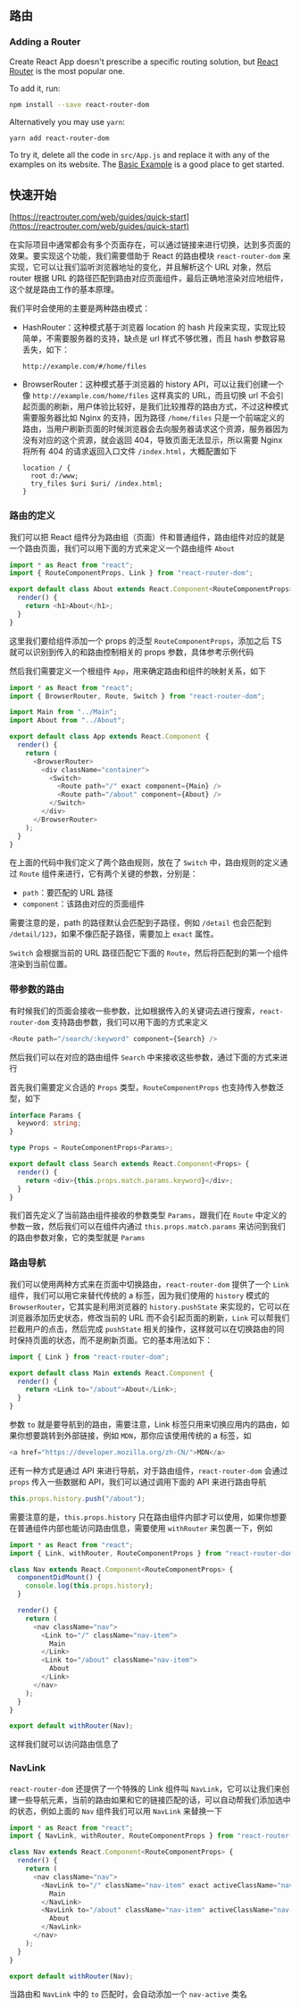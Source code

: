 ## 路由

### Adding a Router

Create React App doesn't prescribe a specific routing solution, but [React Router](https://reacttraining.com/react-router/web/) is the most popular one.

To add it, run:

```bash
npm install --save react-router-dom
```

Alternatively you may use `yarn`:

```bash
yarn add react-router-dom
```

To try it, delete all the code in `src/App.js` and replace it with any of the examples on its website. The [Basic Example](https://reacttraining.com/react-router/web/example/basic) is a good place to get started.

## 快速开始

[https://reactrouter.com/web/guides/quick-start](https://reactrouter.com/web/guides/quick-start)

在实际项目中通常都会有多个页面存在，可以通过链接来进行切换，达到多页面的效果。要实现这个功能，我们需要借助于 React 的路由模块 `react-router-dom` 来实现，它可以让我们监听浏览器地址的变化，并且解析这个 URL 对象，然后 router 根据 URL 的路径匹配到路由对应页面组件，最后正确地渲染对应地组件，这个就是路由工作的基本原理。

我们平时会使用的主要是两种路由模式：

- HashRouter：这种模式基于浏览器 location 的 hash 片段来实现，实现比较简单，不需要服务器的支持，缺点是 url 样式不够优雅，而且 hash 参数容易丢失，如下：
  
  ```
  http://example.com/#/home/files
  ```

- BrowserRouter：这种模式基于浏览器的 history API，可以让我们创建一个像 `http://example.com/home/files` 这样真实的 URL，而且切换 url 不会引起页面的刷新，用户体验比较好，是我们比较推荐的路由方式，不过这种模式需要服务器比如 Nginx 的支持，因为路径 `/home/files` 只是一个前端定义的路由，当用户刷新页面的时候浏览器会去向服务器请求这个资源，服务器因为没有对应的这个资源，就会返回 404，导致页面无法显示，所以需要 Nginx 将所有 404 的请求返回入口文件 `/index.html`，大概配置如下
  
  ```plain
  location / {
    root d:/www;
    try_files $uri $uri/ /index.html;
  }
  ```

### 路由的定义

我们可以把 React 组件分为路由组（页面）件和普通组件，路由组件对应的就是一个路由页面，我们可以用下面的方式来定义一个路由组件 `About`

```ts
import * as React from "react";
import { RouteComponentProps, Link } from "react-router-dom";

export default class About extends React.Component<RouteComponentProps> {
  render() {
    return <h1>About</h1>;
  }
}
```

这里我们要给组件添加一个 props 的泛型 `RouteComponentProps`，添加之后 TS 就可以识别到传入的和路由控制相关的 props 参数，具体参考示例代码

然后我们需要定义一个根组件 `App`，用来确定路由和组件的映射关系，如下

```ts
import * as React from "react";
import { BrowserRouter, Route, Switch } from "react-router-dom";

import Main from "../Main";
import About from "../About";

export default class App extends React.Component {
  render() {
    return (
      <BrowserRouter>
        <div className="container">
          <Switch>
            <Route path="/" exact component={Main} />
            <Route path="/about" component={About} />
          </Switch>
        </div>
      </BrowserRouter>
    );
  }
}
```

在上面的代码中我们定义了两个路由规则，放在了 `Switch` 中，路由规则的定义通过 `Route` 组件来进行，它有两个关键的参数，分别是：

- `path`：要匹配的 URL 路径
- `component`：该路由对应的页面组件

需要注意的是，path 的路径默认会匹配到子路径，例如 `/detail` 也会匹配到 `/detail/123`，如果不像匹配子路径，需要加上 `exact` 属性。

`Switch` 会根据当前的 URL 路径匹配它下面的 `Route`，然后将匹配到的第一个组件渲染到当前位置。

### 带参数的路由

有时候我们的页面会接收一些参数，比如根据传入的关键词去进行搜索，`react-router-dom` 支持路由参数，我们可以用下面的方式来定义

```ts
<Route path="/search/:keyword" component={Search} />
```

然后我们可以在对应的路由组件 `Search` 中来接收这些参数，通过下面的方式来进行

首先我们需要定义合适的 `Props` 类型，`RouteComponentProps` 也支持传入参数泛型，如下

```ts
interface Params {
  keyword: string;
}

type Props = RouteComponentProps<Params>;

export default class Search extends React.Component<Props> {
  render() {
    return <div>{this.props.match.params.keyword}</div>;
  }
}
```

我们首先定义了当前路由组件接收的参数类型 `Params`，跟我们在 `Route` 中定义的参数一致，然后我们可以在组件内通过 `this.props.match.params` 来访问到我们的路由参数对象，它的类型就是 `Params`

### 路由导航

我们可以使用两种方式来在页面中切换路由，`react-router-dom` 提供了一个 `Link` 组件，我们可以用它来替代传统的 a 标签，因为我们使用的 `history` 模式的 `BrowserRouter`，它其实是利用浏览器的 `history.pushState` 来实现的，它可以在浏览器添加历史状态，修改当前的 URL 而不会引起页面的刷新，`Link` 可以帮我们拦截用户的点击，然后完成 `pushState` 相关的操作，这样就可以在切换路由的同时保持页面的状态，而不是刷新页面。它的基本用法如下：

```ts
import { Link } from "react-router-dom";

export default class Main extends React.Component {
  render() {
    return <Link to="/about">About</Link>;
  }
}
```

参数 `to` 就是要导航到的路由，需要注意，Link 标签只用来切换应用内的路由，如果你想要跳转到外部链接，例如 `MDN`，那你应该使用传统的 a 标签，如

```ts
<a href="https://developer.mozilla.org/zh-CN/">MDN</a>
```

还有一种方式是通过 API 来进行导航，对于路由组件，`react-router-dom` 会通过 `props` 传入一些数据和 API，我们可以通过调用下面的 API 来进行路由导航

```ts
this.props.history.push("/about");
```

需要注意的是，`this.props.history` 只在路由组件内部才可以使用，如果你想要在普通组件内部也能访问路由信息，需要使用 `withRouter` 来包裹一下，例如

```ts
import * as React from "react";
import { Link, withRouter, RouteComponentProps } from "react-router-dom";

class Nav extends React.Component<RouteComponentProps> {
  componentDidMount() {
    console.log(this.props.history);
  }

  render() {
    return (
      <nav className="nav">
        <Link to="/" className="nav-item">
          Main
        </Link>
        <Link to="/about" className="nav-item">
          About
        </Link>
      </nav>
    );
  }
}

export default withRouter(Nav);
```

这样我们就可以访问路由信息了

### NavLink

`react-router-dom` 还提供了一个特殊的 Link 组件叫 `NavLink`，它可以让我们来创建一些导航元素，当前的路由如果和它的链接匹配的话，可以自动帮我们添加选中的状态，例如上面的 `Nav` 组件我们可以用 `NavLink` 来替换一下

```ts
import * as React from "react";
import { NavLink, withRouter, RouteComponentProps } from "react-router-dom";

class Nav extends React.Component<RouteComponentProps> {
  render() {
    return (
      <nav className="nav">
        <NavLink to="/" className="nav-item" exact activeClassName="nav-active">
          Main
        </NavLink>
        <NavLink to="/about" className="nav-item" activeClassName="nav-active">
          About
        </NavLink>
      </nav>
    );
  }
}

export default withRouter(Nav);
```

当路由和 `NavLink` 中的 `to` 匹配时，会自动添加一个 `nav-active` 类名

